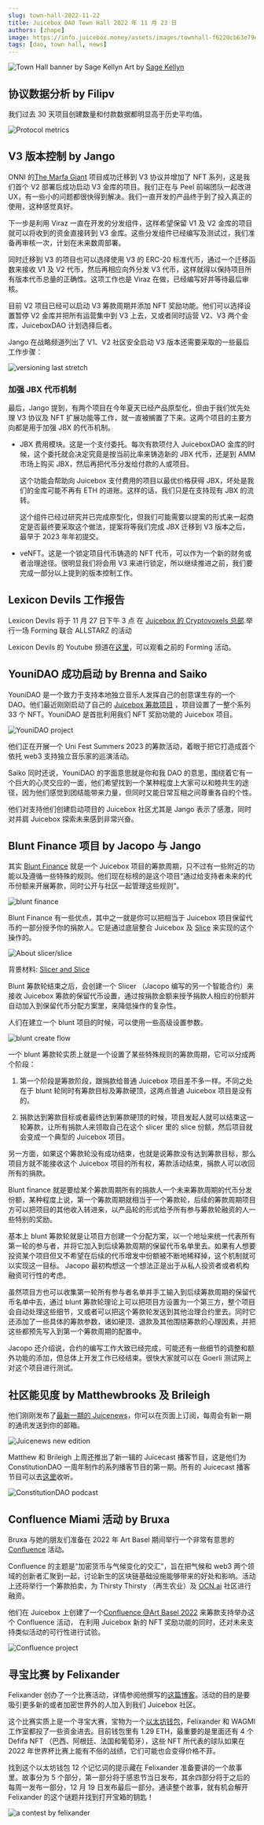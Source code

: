 ```yaml
---
slug: town-hall-2022-11-22
title: Juicebox DAO Town Hall 2022 年 11 月 23 日
authors: [zhape]
image: https://info.juicebox.money/assets/images/townhall-f6220cb63e79e62f790a0ba4a041c68c.png
tags: [dao, town hall, news]
---
```


![Town Hall banner by Sage Kellyn](townhall.png) 
Art by [Sage Kellyn](https://twitter.com/SageKellyn)

## 协议数据分析 by Filipv

我们过去 30 天项目创建数量和付款数据都明显高于历史平均值。

![Protocol metrics](protocol_metrics.png)



## V3 版本控制 by Jango

ONNI 的[The Marfa Giant](https://juicebox.money/@marfagiant) 项目成功迁移到 V3 协议并增加了 NFT 系列，这是我们首个 V2 部署后成功启动 V3 金库的项目。我们正在与 Peel 前端团队一起改进 UX，有一些小的问题都很快得到解决。我们一直开发的产品终于到了投入真正的使用，这种感觉真好。

下一步是利用 Viraz 一直在开发的分发组件，这样希望保留 V1 及 V2 金库的项目就可以将收到的资金直接转到 V3 金库。这些分发组件已经编写及测试过，我们准备再审核一次，计划在未来数周部署。

同时迁移到 V3 的项目也可以选择使用 V3 的 ERC-20 标准代币，通过一个迁移函数来接收 V1 及 V2 代币，然后再相应向外分发 V3 代币，这样就得以保持项目所有版本代币总量的正确性。这项工作也是 Viraz 在做，已经编写好并等待最后审核。

目前 V2 项目已经可以启动 V3 筹款周期并添加 NFT 奖励功能。他们可以选择设置暂停 V2 金库并把所有运营集中到 V3 上去，又或者同时运营 V2、V3 两个金库，JuiceboxDAO 计划选择后者。

Jango 在战略频道列出了 V1、V2 社区安全启动 V3 版本还需要采取的一些最后工作步骤：

![versioning last stretch](version_last_streth.png)

### 加强 JBX 代币机制

最后，Jango 提到，有两个项目在今年夏天已经产品原型化，但由于我们优先处理 V3 协议及 NFT 扩展功能等工作，就一直被搁置了下来。这两个项目的主要方向都是用于加强 JBX 的代币机制。

- JBX 费用模块。这是一个支付委托。每次有款项付入 JuiceboxDAO 金库的时候，这个委托就会决定究竟是按当前比率来铸造新的 JBX 代币，还是到 AMM 市场上购买 JBX，然后再把代币分发给付款的人或项目。

  这个功能会帮助向 Juicebox 支付费用的项目以最优价格获得 JBX，坏处是我们的金库可能不再有 ETH 的进账。这样的话，我们只是在支持现有 JBX 的流转。

  这个组件已经过研究并已完成原型化，但我们可能需要以提案的形式来一起商定是否最终要采取这个做法，提案将等我们完成 JBX 迁移到 V3 版本之后，最早于 2023 年年初提交。

- veNFT。这是一个锁定项目代币铸造的 NFT 代币，可以作为一个新的财务或者治理途径。很明显我们将会用 V3 来进行锁定，所以继续推进之前，我们要完成一部分以上提到的版本控制工作。

    

##  Lexicon Devils 工作报告

Lexicon Devils 将于 11 月 27 日下午 3 点 在 [Juicebox 的 Cryptovoxels 总部](http://juicebox.lexicondevils.xyz/).举行一场 Forming 联合 ALLSTARZ 的活动

Lexicon Devils 的 Youtube 频道在[这里](https://www.youtube.com/channel/UCdVQneduBYdjgHngd5zR79A)，可以观看之前的 Forming 活动。



## YouniDAO 成功启动 by Brenna and Saiko

YouniDAO 是一个致力于支持本地独立音乐人发挥自己的创意谋生存的一个 DAO。他们最近刚刚启动了自己的 [Juicebox 筹款项目](https://juicebox.money/@younidao) ，项目设置了一整个系列 33 个 NFT。YouniDAO 是首批利用我们 NFT 奖励功能的 Juicebox 项目。

![YouniDAO project](younidao_NFT.png)

他们正在开展一个 Uni Fest Summers 2023 的筹款活动，着眼于把它打造成首个依托 web3 支持独立音乐家的巡演活动。

Saiko 同时还说，YouniDAO 的字面意思就是你和我 DAO 的意思，围绕着它有一个巨大的心灵交应的一面，他们希望找到一个某种程度上大家可以和睦共生的途径，因为他们感觉到团结能带来力量，但同时又能日常互相之间尊重各自的个性。

他们对支持他们创建启动项目的 Juicebox 社区尤其是 Jango 表示了感激，同时对并肩 Juicebox 探索未来感到非常兴奋。

## Blunt Finance 项目 by Jacopo 与 Jango

其实 [Blunt Finance](https://blunt.finance/) 就是一个 Juicebox 项目的筹款周期，只不过有一些附近的功能以及遵循一些特殊的规则。他们现在标榜的是这个项目“通过给支持者未来的代币份额来开展筹款，同时公开与社区一起管理这些规则”。



![blunt finance](blunt_frontpage.png)

Blunt Finance 有一些优点，其中之一就是你可以把相当于 Juicebox 项目保留代币的一部分授予你的捐款人。它是通过底层整合 Juicebox 及  [Slice](https://slice.so/) 来实现的这个操作的。

![About slicer/slice](slicer_slice.png)

<p class="subtitle">背景材料: <a href="https://slice.so/">Slicer and Slice</a></p>

Blunt 筹款轮结束之后，会创建一个 Slicer （Jacopo 编写的另一个智能合约）来接收 Juicebox 筹款的保留代币设置，通过按捐款金额来授予捐款人相应的份额并自动加入到保留代币分配方案里，来降低操作的复杂性。

人们在建立一个 blunt 项目的时候，可以使用一些高级设置参数。

![blunt create flow](blunt_createpage.png)

一个 blunt 筹款轮实质上就是一个设置了某些特殊规则的筹款周期，它可以分成两个阶段：

1. 第一个阶段是筹款阶段，跟捐款给普通 Juicebox 项目差不多一样。不同之处在于 blunt 轮同时有筹款目标及筹款硬顶，这两点普通 Juicebox 项目是没有的。
   
1.  捐款达到筹款目标或者最终达到筹款硬顶的时候，项目发起人就可以结束这一轮筹款，让所有捐款人来领取自己在这个 slicer 里的 slice 份额，然后项目就会变成一个典型的 Juicebox 项目。
   

另一方面，如果这个筹款轮没有成功结束，也就是说筹款没有达到筹款目标，那么项目方就不能接收这个 Juicebox 项目的所有权，筹款活动结束，捐款人可以收回所有的捐款。

Blunt finance 就是要给某个筹款周期所有的捐款人一个未来筹款周期的代币分发份额，某种程度上说，第一个筹款周期就相当于一个筹款轮，后续的筹款周期项目方可以把项目的其他收入转进来，以产品轮的形式给予所有参与筹款轮融资的人一些特别的奖励。

基本上 blunt 筹款轮就是让项目方创建一个分配方案，以一个地址来统一代表所有第一轮的参与者，并将它加入到后续筹款周期的保留代币名单里去。如果有人想要投资某个项目但又不希望在后续的代币增发中份额被不断地稀释掉，这个机制就可以实现这一目标。 Jacopo 最初构想这一个想法正是出于从私人投资者或者机构融资可行性的考虑。

虽然项目方也可以收集第一轮所有参与者名单并手工输入到后续筹款周期的保留代币名单中去，通过 blunt 筹款轮理论上可以把项目方设置为一个第三方，整个项目会自动处理这些细节，又或者可以把这个筹款轮发送到其他治理合约里去。同时它还添加了一些具体的筹款参数，诸如硬顶、退款及其他围绕筹款的心理因素，并把这些都预先写入到第一个筹款周期的配置中。

Jacopo 还介绍说，合约的编写工作大致已经完成，可能还有一些细节的调整和额外功能的添加，但总体上开发工作已经结束。很快大家就可以在 Goerli 测试网上对这个项目进行测试。



## 社区能见度 by Matthewbrooks 及 Brileigh

他们刚刚发布了[最新一期的 Juicenews](https://juicenews.beehiiv.com/p/juicenews-nov-22)，你可以在页面上订阅，每周会有新一期的通讯发送到你的邮箱。

![Juicenews new edition](juicenews.png)

Matthew 和 Brileigh 上周还推出了新一辑的 Juicecast 播客节目，这是他们为 ConstitutionDAO 一周年制作的系列播客节目的第一期。所有的 Juicecast 播客节目可以去[这里](https://anchor.fm/thejuicecast)收听。

![ConstitutionDAO podcast](CDAO_podcast.png)

## Confluence Miami 活动 by Bruxa

Bruxa 与她的朋友们准备在 2022 年 Art Basel 期间举行一个非常有意思的 [Confluence](https://www.confluencetalks.xyz/) 活动。

Confluence 的主题是“加密货币与气候变化的交汇”，旨在把气候和 web3 两个领域的创新者汇聚到一起，讨论新生的区块链基础设施能够带来的好处和影响。活动上还将举行一个筹款拍卖，为 Thirsty Thirsty （再生农业）及 [OCN.ai](http://ocn.ai/) 社区进行融资。

他们在 Juicebox 上创建了一个[Confluence @Art Basel 2022](https://juicebox.money/v2/p/315) 来筹款支持举办这个 Confluence 活动， 在利用 Juicebox 新的 NFT 奖励功能的同时，还对未来支持类似活动的可行性进行试验。

![Confluence project](confluence_nft.png)

## 寻宝比赛  by Felixander

Felixander 创办了一个比赛活动，详情参阅他撰写的[这篇博客](https://info.juicebox.money/blog/the-contest-part-1/)。活动的目的是要吸引更多新的或者加密世界外的人加入到我们 Juicebox 社区。

这个比赛实质上是一个寻宝大赛，宝物为一个[以太坊钱包](https://etherscan.io/address/0xf9d30330af73687cda29dfe51479d0eaa05a30fe)，Felixander 和 WAGMI 工作室都投了一些资金进去。目前钱包里有 1.29 ETH，最重要的是里面还有 4 个 Defifa NFT （巴西、阿根廷、法国和葡萄牙），这些 NFT 所代表的球队如果在 2022 年世界杯比赛上能有不俗的战绩，它们可能也会变得价格不菲。

找到这个以太坊钱包 12 个记忆词的提示藏在 Felixander 准备要讲的一个故事里。故事分为 5 个部分，第一部分将于感恩节当日发布，其余四部分将于之后的每周一发布一部分，12 月 19 日发布最后一部分。通读整个故事，就有机会解开 Felixander 的这个谜题并找到打开宝箱的钥匙！

![a contest by felixander](contest_felix.png)
